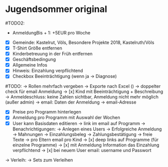 # Jugendsommer original

#TODO2:
- AnmeldungBis + 1: +5EUR pro Woche
- [x] Gemeinde: Kastelrut, Völs, Besondere Projekte 2018, Kastelruth/Völs
- [x] T-Shirt Größe entfernen
- [x] Kinderbetreuung in der Früh entfernen
- [x] Geschäftsbedingung
- [x] Allgemeine Infos
- [x] Hinweis: Einzahlung verpflichtend
- [x] Checkbox Beeinträchtigung (wenn ja -> Diagnose)

#TODO:
-> Rollen mehrfach vergeben
-> Exporte nach Excel ()
-> doppelter check für email Anmeldung
-> [x] Kind mit Beeinträchtigung + Beschreibung
-> Anmeldeschluss: keine Zahlen sichtbar, Anmeldung nicht mehr möglich (außer admin)
-> email: Daten der Anmeldung -> email-Adresse
- [x] Preise pro Programm hinterlegen
- [x] Anmeldung pro Programm mit Auswahl der Wochen
- [x] User kann Basisdaten editieren
-> link im email auf Programm
-> Benachrichtigungen:
    -> Anlegen eines Users
    -> Erfolgreiche Anmeldung
    -> Mahnungen
    -> Einzahlungsbeleg
    -> Zahlungsbestätigung
    -> freie Texte
    -> pro Eltern email pro Kind
-> [x] deep links auf Programme (für einzelne Programme)
-> [x] mit Anmeldung Information das Einzahlung verpflichtend
-> [x] bei neuem User email: username und Passwort

-> Verleih:
    -> Sets zum Verleihen